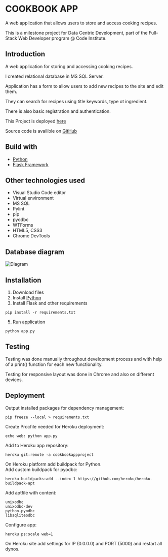 # COOKBOOK APP

A web application that allows users to store and access cooking recipes.

This is a milestone project for Data Centric Development, part of the Full-Stack Web Developer program @ Code Institute.

## Introduction

A web application for storing and accessing cooking recipes.

I created relational database in MS SQL Server. 

Application has a form to allow users to add new recipes to the site and edit them. 

They can search for recipes using title keywords, type ot ingredient. 

There is also basic registration and authentication. 


This Project is deployed [here](https://cookbookappproject.herokuapp.com/)

Source code is availible on [GitHub](https://github.com/tjasajan/CookBookApp)

## Build with

+ [Python](https://www.python.org/)
+ [Flask Framework](http://flask.pocoo.org/)

## Other technologies used

+ Visual Studio Code editor
+ Virtual environment
+ MS SQL
+ Pylint
+ pip
+ pyodbc
+ WTForms
+ HTML5, CSS3
+ Chrome DevTools

## Database diagram
![Diagram](https://github.com/tjasajan/CookBookApp/blob/master/DB/DB-Diagram.png?raw=true)

## Installation

1. Download files
2. Install [Python](https://www.python.org/downloads/)
3. Install Flask and other requirements
~~~~
pip install -r requirements.txt
~~~~
5. Run application
~~~~
python app.py
~~~~


## Testing

Testing was done manually throughout development process and with help of a print() function for each new functionality. 

Testing for responsive layout was done in Chrome and also on different devices.  

## Deployment

Output installed packages for dependency management:
~~~~
pip freeze --local > requirements.txt
~~~~

Create Procfile needed for Heroku deployment:
~~~~
echo web: python app.py
~~~~

Add to Heroku app repository:
~~~~
heroku git:remote -a cookbookappproject
~~~~

On Heroku platform add buildpack for Python.  
Add custom buildpack for pyodbc: 
~~~~
heroku buildpacks:add --index 1 https://github.com/heroku/heroku-buildpack-apt
~~~~

Add aptfile with content:
~~~~
unixodbc
unixodbc-dev
python-pyodbc
libsqliteodbc
~~~~

Configure app:
~~~~
heroku ps:scale web=1
~~~~

On Heroku site add settings for IP (0.0.0.0) and PORT (5000) and restart all dynos.



